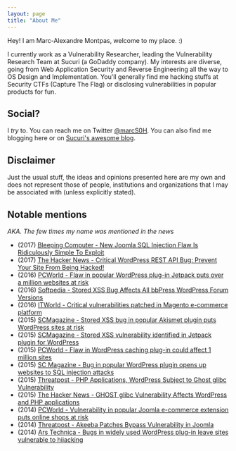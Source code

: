 ```yaml
---
layout: page
title: "About Me"
---
```


Hey! I am Marc-Alexandre Montpas, welcome to my place. :)

I currently work as a Vulnerability Researcher, leading the Vulnerability Research Team at Sucuri (a GoDaddy company). My interests are diverse, going from Web Application Security and Reverse Engineering all the way to OS Design and Implementation. You'll generally find me hacking stuffs at Security CTFs (Capture The Flag) or disclosing vulnerabilities in popular products for fun.

## Social?
I _try_ to. You can reach me on Twitter [@marcS0H](@https://twitter.com/marcs0h). You can also find me blogging here or on [Sucuri's awesome blog](https://blog.sucuri.net/author/marc).

## Disclaimer
Just the usual stuff, the ideas and opinions presented here are my own and does not represent those of people, institutions and organizations that I may be associated with (unless explicitly stated).


## Notable mentions
_AKA. The few times my name was mentioned in the news_

- (2017) [Bleeping Computer - New Joomla SQL Injection Flaw Is Ridiculously Simple To Exploit](https://www.bleepingcomputer.com/news/security/new-joomla-sql-injection-flaw-is-ridiculously-simple-to-exploit/)
- (2017) [The Hacker News - Critical WordPress REST API Bug: Prevent Your Site From Being Hacked!](http://thehackernews.com/2017/02/wordpress-exploit-patch.html)
- (2016) [PCWorld - Flaw in popular WordPress plug-in Jetpack puts over a million websites at risk](http://www.pcworld.com/article/3076816/security/flaw-in-popular-wordpress-plug-in-jetpack-puts-over-a-million-websites-at-risk.html)
- (2016) [Softpedia - Stored XSS Bug Affects All bbPress WordPress Forum Versions](http://news.softpedia.com/news/stored-xss-bug-affects-all-bbpress-wordpress-forum-versions-503646.shtml)
- (2016) [ITWorld - Critical vulnerabilities patched in Magento e-commerce platform](http://www.itworld.com/article/3026127/critical-vulnerabilities-patched-in-magento-e-commerce-platform.html)
- (2015) [SCMagazine - Stored XSS bug in popular Akismet plugin puts WordPress sites at risk](http://www.scmagazine.com/stored-xss-bug-in-popular-akismet-plugin-puts-wordpress-sites-at-risk/article/447432/)
- (2015) [SCMagazine - Stored XSS vulnerability identified in Jetpack plugin for WordPress](http://www.scmagazine.com/stored-xss-vulnerability-identified-in-jetpack-plugin-for-wordpress/article/442865/)
- (2015) [PCWorld - Flaw in WordPress caching plug-in could affect 1 million sites](http://www.pcworld.com/article/2907676/flaw-in-wordpress-caching-plugin-could-affect-over-1-million-sites.htmlhttp://www.pcworld.com/article/2907676/flaw-in-wordpress-caching-plugin-could-affect-over-1-million-sites.html)
- (2015) [SC Magazine - Bug in popular WordPress plugin opens up websites to SQL injection attacks](http://www.scmagazine.com/wordpress-plugin-vulnerability-presents-high-security-risk/article/400218/)
- (2015) [Threatpost - PHP Applications, WordPress Subject to Ghost glibc Vulnerability](http://threatpost.com/php-applications-wordpress-subject-to-ghost-glibc-vulnerability/110755)
- (2015) [The Hacker News - GHOST glibc Vulnerability Affects WordPress and PHP applications](http://thehackernews.com/2015/01/ghost-linux-security-vulnerability_29.html)
- (2014) [PCWorld - Vulnerability in popular Joomla e-commerce extension puts online shops at risk](http://www.pcworld.com/article/2606312/vulnerability-in-popular-joomla-ecommerce-extension-puts-online-shops-at-risk.html)
- (2014) [Threatpost - Akeeba Patches Bypass Vulnerability in Joomla](http://threatpost.com/akeeba-patches-bypass-vulnerability-in-joomla/107883)
- (2014) [Ars Technica - Bugs in widely used WordPress plug-in leave sites vulnerable to hijacking](http://arstechnica.com/security/2014/06/bugs-in-widely-used-wordpress-plugin-leave-sites-vulnerable-to-hijacking/)
